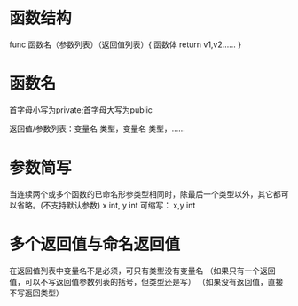 # 函数结构
func 函数名（参数列表）（返回值列表）{
    函数体
    return v1,v2……
}

# 函数名
首字母小写为private;首字母大写为public

返回值/参数列表：变量名 类型，变量名 类型，……
# 参数简写
当连续两个或多个函数的已命名形参类型相同时，除最后一个类型以外，其它都可以省略。(不支持默认参数)
x int, y int
可缩写：
x,y int

# 多个返回值与命名返回值
在返回值列表中变量名不是必须，可只有类型没有变量名
（如果只有一个返回值，可以不写返回值参数列表的括号，但类型还是写）
（如果没有返回值，直接不写返回类型）

